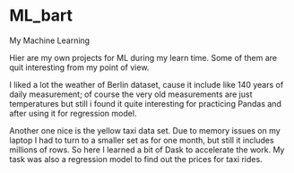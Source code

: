 # ML_bart
My Machine Learning

Hier are my own projects for ML during my learn time. Some of them are quit interesting from my point of view.

I liked a lot the weather of Berlin dataset, cause it include like 140 years of daily measurement; of course the very old measurements are just temperatures but still i found it quite interesting for practicing Pandas and after using it for regression model.

Another one nice is the yellow taxi data set. Due to memory issues on my laptop I had to turn to a smaller set as for one month, but still it includes millions of rows. So here I learned a bit of Dask to accelerate the work. My task was also a regression model to find out the prices for taxi rides.
